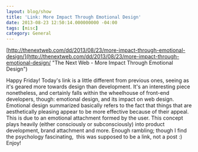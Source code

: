 ```yaml
---
layout: blog/show
title: 'Link: More Impact Through Emotional Design'
date: 2013-08-23 12:50:14.000000000 -04:00
tags: [misc]
category: General
---
```

[http://thenextweb.com/dd/2013/08/23/more-impact-through-emotional-design/](http://thenextweb.com/dd/2013/08/23/more-impact-through-emotional-design/ "The Next Web - More Impact Through Emotional Design")

Happy Friday! Today's link is a little different from previous ones, seeing as it's geared more towards design than development. It's an interesting piece nonetheless, and certainly falls within the wheelhouse of front-end developers, though: emotional design, and its impact on web design. Emotional design summarized basically refers to the fact that things that are aesthetically pleasing appear to be more effective because of their appeal. This is due to an emotional attachment formed by the user. This concept plays heavily (either consciously or subconsciously) into product development, brand attachment and more. Enough rambling; though I find the psychology fascinating,  this was supposed to be a link, not a post :) Enjoy!
